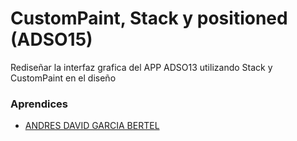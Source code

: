 # CustomPaint, Stack y positioned (ADSO15)

Rediseñar la interfaz grafica del APP ADSO13 utilizando Stack y CustomPaint en el diseño

### Aprendices

- [ANDRES DAVID GARCIA BERTEL]()

